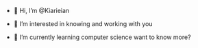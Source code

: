 - 👋 Hi, I’m @Kiarieian
- 👀 I’m interested in knowing and working with you
- 🌱 I’m currently learning computer science want to know more?
  

  <!---
Kiarieian/Kiarieian is a ✨ special ✨ repository because its `README.md` (this file) appears on your GitHub profile.
You can click the Preview link to take a look at your changes.
--->

